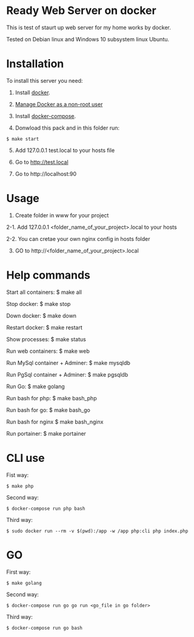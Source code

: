 # Ready Web Server on docker

This is test of staurt up web server for my home works by docker.

Tested on Debian linux and Windows 10 subsystem linux Ubuntu.


# Installation

To install this server you need:

1. Install [docker](https://docs.docker.com/install/linux/docker-ce/debian/).

2. [Manage Docker as a non-root user](https://docs.docker.com/install/linux/linux-postinstall/)

3. Install [docker-compose](https://docs.docker.com/compose/install/).

4. Donwload this pack and in this folder run:
```
$ make start
``` 

5. Add 127.0.0.1 test.local to your hosts file

6. Go to http://test.local

7. Go to http://localhost:90


# Usage

1. Create folder in www for your project

2-1. Add 127.0.0.1 <folder_name_of_your_project>.local to your hosts

2-2. You can cretae your own nginx config in hosts folder

3. GO to http://<folder_name_of_your_project>.local


# Help commands

Start all containers: $ make all

Stop docker: $ make stop

Down docker: $ make down

Restart docker: $ make restart

Show processes: $ make status

Run web containers: $ make web

Run MySql container + Adminer: $ make mysqldb

Run PgSql container + Adminer: $ make pgsqldb

Run Go: $ make golang

Run bash for php: $ make bash_php

Run bash for go: $ make bash_go

Run bash for nginx $ make bash_nginx

Run portainer: $ make portainer

# CLI use

Fist way:
```
$ make php
```

Second way:
```
$ docker-compose run php bash
```

Third way:
```
$ sudo docker run --rm -v $(pwd):/app -w /app php:cli php index.php
```

# GO

First way:
```
$ make golang
```

Second way:
```
$ docker-compose run go go run <go_file in go folder>
```

Third way:
```
$ docker-compose run go bash
```
